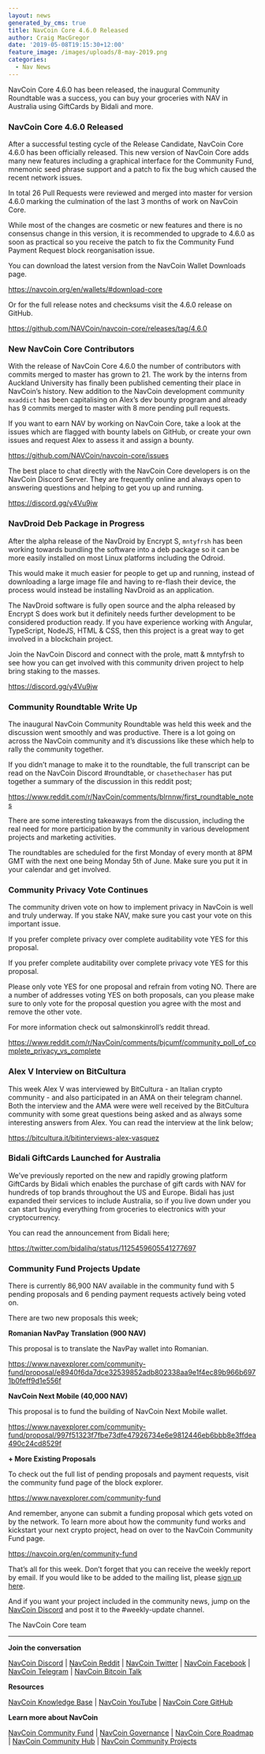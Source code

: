 ```yaml
---
layout: news
generated_by_cms: true
title: NavCoin Core 4.6.0 Released
author: Craig MacGregor
date: '2019-05-08T19:15:30+12:00'
feature_image: /images/uploads/8-may-2019.png
categories:
  - Nav News
---
```

NavCoin Core 4.6.0 has been released, the inaugural Community Roundtable was a success, you can buy your groceries with NAV in Australia using GiftCards by Bidali and more.
<!--more-->

### NavCoin Core 4.6.0 Released

After a successful testing cycle of the Release Candidate, NavCoin Core 4.6.0 has been officially released. This new version of NavCoin Core adds many new features including a graphical interface for the Community Fund, mnemonic seed phrase support and a patch to fix the bug which caused the recent network issues.

In total 26 Pull Requests were reviewed and merged into master for version 4.6.0 marking the culmination of the last 3 months of work on NavCoin Core.

While most of the changes are cosmetic or new features and there is no consensus change in this version, it is recommended to upgrade to 4.6.0 as soon as practical so you receive the patch to fix the Community Fund Payment Request block reorganisation issue.

You can download the latest version from the NavCoin Wallet Downloads page.

<https://navcoin.org/en/wallets/#download-core>

Or for the full release notes and checksums visit the 4.6.0 release on GitHub.

<https://github.com/NAVCoin/navcoin-core/releases/tag/4.6.0>

### New NavCoin Core Contributors

With the release of NavCoin Core 4.6.0 the number of contributors with commits merged to master has grown to 21. The work by the interns from Auckland University has finally been published cementing their place in NavCoin’s history. New addition to the NavCoin development community `mxaddict` has been capitalising on Alex’s dev bounty program and already has 9 commits merged to master with 8 more pending pull requests.

If you want to earn NAV by working on NavCoin Core, take a look at the issues which are flagged with bounty labels on GitHub, or create your own issues and request Alex to assess it and assign a bounty.

<https://github.com/NAVCoin/navcoin-core/issues>

The best place to chat directly with the NavCoin Core developers is on the NavCoin Discord Server. They are frequently online and always open to answering questions and helping to get you up and running.

<https://discord.gg/y4Vu9jw>

### NavDroid Deb Package in Progress

After the alpha release of the NavDroid by Encrypt S, `mntyfrsh` has been working towards bundling the software into a deb package so it can be more easily installed on most Linux platforms including the Odroid.

This would make it much easier for people to get up and running, instead of downloading a large image file and having to re-flash their device, the process would instead be installing NavDroid as an application.

The NavDroid software is fully open source and the alpha released by Encrypt S does work but it definitely needs further development to be considered production ready. If you have experience working with Angular, TypeScript, NodeJS, HTML & CSS, then this project is a great way to get involved in a blockchain project.

Join the NavCoin Discord and connect with the prole, matt & mntyfrsh to see how you can get involved with this community driven project to help bring staking to the masses.

<https://discord.gg/y4Vu9jw>

### Community Roundtable Write Up

The inaugural NavCoin Community Roundtable was held this week and the discussion went smoothly and was productive. There is a lot going on across the NavCoin community and it’s discussions like these which help to rally the community together.

If you didn’t manage to make it to the roundtable, the full transcript can be read on the NavCoin Discord #roundtable, or `chasethechaser` has put together a summary of the discussion in this reddit post;

<https://www.reddit.com/r/NavCoin/comments/blrnnw/first_roundtable_notes>

There are some interesting takeaways from the discussion, including the real need for more participation by the community in various development projects and marketing activities.

The roundtables are scheduled for the first Monday of every month at 8PM GMT with the next one being Monday 5th of June. Make sure you put it in your calendar and get involved.

### Community Privacy Vote Continues

The community driven vote on how to implement privacy in NavCoin is well and truly underway. If you stake NAV, make sure you cast your vote on this important issue.

If you prefer complete privacy over complete auditability vote YES for this proposal.

If you prefer complete auditability over complete privacy vote YES for this proposal.

Please only vote YES for one proposal and refrain from voting NO. There are a number of addresses voting YES on both proposals, can you please make sure to only vote for the proposal question you agree with the most and remove the other vote.

For more information check out salmonskinroll’s reddit thread.

<https://www.reddit.com/r/NavCoin/comments/bjcumf/community_poll_of_complete_privacy_vs_complete>

### Alex V Interview on BitCultura

This week Alex V was interviewed by BitCultura - an Italian crypto community - and also participated in an AMA on their telegram channel. Both the interview and the AMA were were well received by the BitCultura community with some great questions being asked and as always some interesting answers from Alex. You can read the interview at the link below;

<https://bitcultura.it/bitinterviews-alex-vasquez>

### Bidali GiftCards Launched for Australia

We’ve previously reported on the new and rapidly growing platform GiftCards by Bidali which enables the purchase of gift cards with NAV for hundreds of top brands throughout the US and Europe. Bidali has just expanded their services to include Australia, so if you live down under you can start buying everything from groceries to electronics with your cryptocurrency.

You can read the announcement from Bidali here;

<https://twitter.com/bidalihq/status/1125459605541277697>

### Community Fund Projects Update

There is currently 86,900 NAV available in the community fund with 5 pending proposals and 6 pending payment requests actively being voted on. 

There are two new proposals this week;

**Romanian NavPay Translation (900 NAV)**

This proposal is to translate the NavPay wallet into Romanian.

<https://www.navexplorer.com/community-fund/proposal/e8940f6da7dce32539852adb802338aa9e1f4ec89b966b6971b0feff9d1e556f>

**NavCoin Next Mobile (40,000 NAV)**

This proposal is to fund the building of NavCoin Next Mobile wallet.

<https://www.navexplorer.com/community-fund/proposal/997f51323f7fbe73dfe47926734e6e9812446eb6bbb8e3ffdea490c24cd8529f>

**+ More Existing Proposals**

To check out the full list of pending proposals and payment requests, visit the community fund page of the block explorer.

<https://www.navexplorer.com/community-fund>

And remember, anyone can submit a funding proposal which gets voted on by the network. To learn more about how the community fund works and kickstart your next crypto project, head on over to the NavCoin Community Fund page.

<https://navcoin.org/en/community-fund>

That’s all for this week. Don’t forget that you can receive the weekly report by email. If you would like to be added to the mailing list, please [sign up here](http://eepurl.com/cGq92z). 

And if you want your project included in the community news, jump on the [NavCoin Discord](https://discord.gg/y4Vu9jw) and post it to the #weekly-update channel.

The NavCoin Core team

- - -

**Join the conversation**

[NavCoin&nbsp;Discord](https://discord.gg/y4Vu9jw) | [NavCoin&nbsp;Reddit](https://www.reddit.com/r/NavCoin) | [NavCoin&nbsp;Twitter](https://twitter.com/NavCoin) | [NavCoin&nbsp;Facebook](https://www.facebook.com/NavCoin/) | [NavCoin&nbsp;Telegram](https://t.me/navcoin) | [NavCoin&nbsp;Bitcoin&nbsp;Talk](https://bitcointalk.org/index.php?topic=679791)

**Resources**

[NavCoin&nbsp;Knowledge&nbsp;Base](https://info.navcoin.org) | [NavCoin&nbsp;YouTube](https://www.youtube.com/NavCoinCore) | [NavCoin&nbsp;Core&nbsp;GitHub](https://github.com/navcoin/navcoin-core)

**Learn more about NavCoin**

[NavCoin&nbsp;Community&nbsp;Fund](https://navcoin.org/en/community-fund) | [NavCoin&nbsp;Governance](https://navcoin.org/en/governance) | [NavCoin&nbsp;Core&nbsp;Roadmap](https://navcoin.org/en/roadmap) | [NavCoin Community&nbsp;Hub](https://navhub.org) | [NavCoin&nbsp;Community&nbsp;Projects](https://navhub.org/projects)
